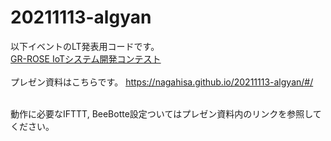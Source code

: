# 20211113-algyan

以下イベントのLT発表用コードです。<br>
[GR-ROSE IoTシステム開発コンテスト](https://algyan.connpass.com/event/224849/)
<br>
<br>
プレゼン資料はこちらです。
https://nagahisa.github.io/20211113-algyan/#/

<br>
動作に必要なIFTTT, BeeBotte設定ついてはプレゼン資料内のリンクを参照してください。